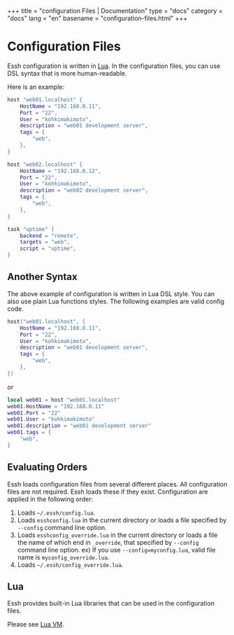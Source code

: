 +++
title = "configuration Files | Documentation"
type = "docs"
category = "docs"
lang = "en"
basename = "configuration-files.html"
+++

# Configuration Files

Essh configuration is written in [Lua](https://www.lua.org/). In the configuration files, you can use DSL syntax that is more human-readable.

Here is an example:

~~~lua
host "web01.localhost" {
    HostName = "192.168.0.11",
    Port = "22",
    User = "kohkimakimoto",
    description = "web01 development server",
    tags = {
        "web",
    },
}

host "web02.localhost" {
    HostName = "192.168.0.12",
    Port = "22",
    User = "kohkimakimoto",
    description = "web02 development server",
    tags = {
        "web",
    },
}

task "uptime" {
    backend = "remote",
    targets = "web",
    script = "uptime",
}
~~~

## Another Syntax

The above example of configuration is written in Lua DSL style. You can also use plain Lua functions styles. The following examples are valid config code.

~~~lua
host("web01.localhost", {
    HostName = "192.168.0.11",
    Port = "22",
    User = "kohkimakimoto",
    description = "web01 development server",
    tags = {
        "web",
    },
})
~~~

or

~~~lua
local web01 = host "web01.localhost"
web01.HostName = "192.168.0.11"
web01.Port = "22"
web01.User = "kohkimakimoto"
web01.description = "web01 development server"
web01.tags = {
    "web",
}
~~~

## Evaluating Orders

Essh loads configuration files from several different places. All configuration files are not required. Essh loads these if they exist. Configuration are applied in the following order:

1. Loads `~/.essh/config.lua`.
1. Loads `esshconfig.lua` in the current directory or loads a file specified by `--config` command line option.
1. Loads `esshconfig_override.lua` in the current directory or loads a file the name of which end in `_override`, that specified by `--config` command line option. ex) If you use `--config=myconfig.lua`, valid file name is `myconfig_override.lua`.
1. Loads `~/.essh/config_override.lua`.

## Lua

Essh provides built-in Lua libraries that can be used in the configuration files.

Please see [Lua VM](lua-vm.html).
